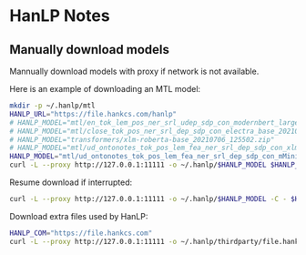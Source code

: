 # HanLP Notes

## Manually download models

Mannually download models with proxy if network is not available.

Here is an example of downloading an MTL model:

```sh
mkdir -p ~/.hanlp/mtl
HANLP_URL="https://file.hankcs.com/hanlp"
# HANLP_MODEL="mtl/en_tok_lem_pos_ner_srl_udep_sdp_con_modernbert_large_prepend_false_20250107_181612.zip"
# HANLP_MODEL="mtl/close_tok_pos_ner_srl_dep_sdp_con_electra_base_20210111_124519.zip"
# HANLP_MODEL="transformers/xlm-roberta-base_20210706_125502.zip"
# HANLP_MODEL="mtl/ud_ontonotes_tok_pos_lem_fea_ner_srl_dep_sdp_con_xlm_base_20220608_003435.zip"
HANLP_MODEL="mtl/ud_ontonotes_tok_pos_lem_fea_ner_srl_dep_sdp_con_mMiniLMv2L12_no_space_20220807_133143.zip"
curl -L --proxy http://127.0.0.1:11111 -o ~/.hanlp/$HANLP_MODEL $HANLP_URL/$HANLP_MODEL
```

Resume download if interrupted:

```sh
curl -L --proxy http://127.0.0.1:11111 -o ~/.hanlp/$HANLP_MODEL -C - $HANLP_URL/$HANLP_MODEL
```

Download extra files used by HanLP:

```sh
HANLP_COM="https://file.hankcs.com"
curl -L --proxy http://127.0.0.1:11111 -o ~/.hanlp/thirdparty/file.hankcs.com/corpus/char_table.json.zip $HANLP_COM/corpus/char_table.json.zip
```
